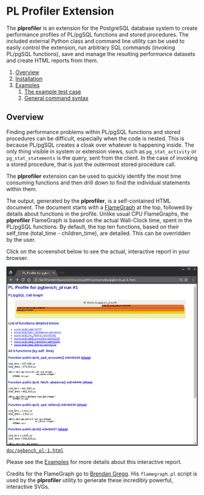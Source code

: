 PL Profiler Extension
=====================

The **plprofiler** is an extension for the PostgreSQL database system to create performance profiles of PL/pgSQL functions and stored procedures. The included external Python class and command line utility can be used to easily control the extension, run arbitrary SQL commands (invoking PL/pgSQL functions), save and manage the resulting performance datasets and create HTML reports from them.

1. [Overview](#markdown-header-overview)
2. [Installation](doc/installation.md)
3. [Examples](doc/examples.md)
    1. [The example test case](doc/examples.md#markdown-header-the-example-test-case)
    1. [General command syntax](doc/examples.md#markdown-header-general-command-syntax)

Overview
--------

Finding performance problems within PL/pgSQL functions and stored procedures can be difficult, especially when the code is nested. This is because PL/pgSQL creates a cloak over whatever is happening inside. The only thing visible in system or extension views, such as `pg_stat_activity` or `pg_stat_statements` is the query, sent from the client. In the case of invoking a stored procedure, that is just the outermost stored procedure call. 

The **plprofiler** extension can be used to quickly identify the most time consuming functions and then drill down to find the individual statements within them.

The output, generated by the **plprofiler**, is a self-contained HTML document. The document starts with a [FlameGraph](http://www.brendangregg.com/FlameGraphs/cpuflamegraphs.html) at the top, followed by details about functions in the profile. Unlike usual CPU FlameGraphs, the **plprofiler** FlameGraph is based on the actual Wall-Clock time, spent in the PL/pgSQL functions. By default, the top ten functions, based on their self_time (total_time - children_time), are detailed. This can be overridden by the user.

Click on the screenshot below to see the actual, interactive report in your browser.

[ ![ Example report ](doc/images/pgbench_pl-1.png) ](http://wi3ck.info/plprofiler/doc/pgbench_pl-1.html)
[`doc/pgbench_pl-1.html`](http://wi3ck.info/plprofiler/doc/pgbench_pl-1.html)

Please see the [Examples](doc/examples.md) for more details about this interactive report.

Credits for the FlameGraph go to [Brendan Gregg](http://www.brendangregg.com/). His `flamegraph.pl` script is used by the **plprofiler** utility to generate these incredibly powerful, interactive SVGs.
